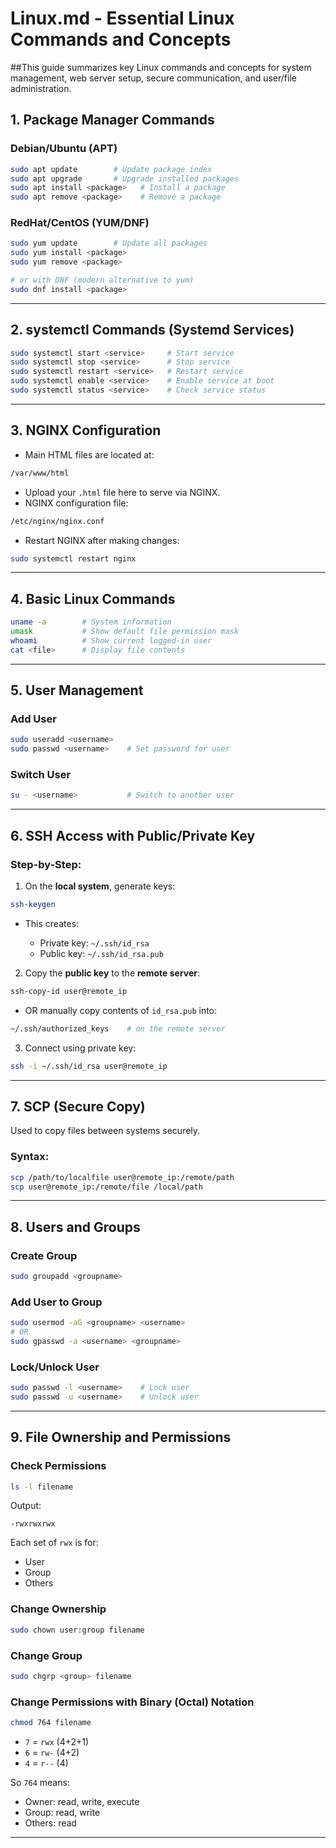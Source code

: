 # Linux.md - Essential Linux Commands and Concepts  

##This guide summarizes key Linux commands and concepts for system management, web server setup, secure communication, and user/file administration.

## 1. Package Manager Commands

### Debian/Ubuntu (APT)

```bash
sudo apt update        # Update package index
sudo apt upgrade       # Upgrade installed packages
sudo apt install <package>   # Install a package
sudo apt remove <package>    # Remove a package
```

### RedHat/CentOS (YUM/DNF)

```bash
sudo yum update        # Update all packages
sudo yum install <package>
sudo yum remove <package>

# or with DNF (modern alternative to yum)
sudo dnf install <package>
```

---

## 2. systemctl Commands (Systemd Services)

```bash
sudo systemctl start <service>     # Start service
sudo systemctl stop <service>      # Stop service
sudo systemctl restart <service>   # Restart service
sudo systemctl enable <service>    # Enable service at boot
sudo systemctl status <service>    # Check service status
```

---

## 3. NGINX Configuration

* Main HTML files are located at:

```bash
/var/www/html
```

* Upload your `.html` file here to serve via NGINX.
* NGINX configuration file:

```bash
/etc/nginx/nginx.conf
```

* Restart NGINX after making changes:

```bash
sudo systemctl restart nginx
```

---

## 4. Basic Linux Commands

```bash
uname -a        # System information
umask           # Show default file permission mask
whoami          # Show current logged-in user
cat <file>      # Display file contents
```

---

## 5. User Management

### Add User

```bash
sudo useradd <username>
sudo passwd <username>    # Set password for user
```

### Switch User

```bash
su - <username>           # Switch to another user
```

---

## 6. SSH Access with Public/Private Key

### Step-by-Step:

1. On the **local system**, generate keys:

```bash
ssh-keygen
```

* This creates:

  * Private key: `~/.ssh/id_rsa`
  * Public key: `~/.ssh/id_rsa.pub`

2. Copy the **public key** to the **remote server**:

```bash
ssh-copy-id user@remote_ip
```

* OR manually copy contents of `id_rsa.pub` into:

```bash
~/.ssh/authorized_keys    # on the remote server
```

3. Connect using private key:

```bash
ssh -i ~/.ssh/id_rsa user@remote_ip
```

---

## 7. SCP (Secure Copy)

Used to copy files between systems securely.

### Syntax:

```bash
scp /path/to/localfile user@remote_ip:/remote/path
scp user@remote_ip:/remote/file /local/path
```

---

## 8. Users and Groups

### Create Group

```bash
sudo groupadd <groupname>
```

### Add User to Group

```bash
sudo usermod -aG <groupname> <username>
# OR
sudo gpasswd -a <username> <groupname>
```

### Lock/Unlock User

```bash
sudo passwd -l <username>    # Lock user
sudo passwd -u <username>    # Unlock user
```

---

## 9. File Ownership and Permissions

### Check Permissions

```bash
ls -l filename
```

Output:

```
-rwxrwxrwx
```

Each set of `rwx` is for:

* User
* Group
* Others

### Change Ownership

```bash
sudo chown user:group filename
```

### Change Group

```bash
sudo chgrp <group> filename
```

### Change Permissions with Binary (Octal) Notation

```bash
chmod 764 filename
```

* `7` = `rwx` (4+2+1)
* `6` = `rw-` (4+2)
* `4` = `r--` (4)

So `764` means:

* Owner: read, write, execute
* Group: read, write
* Others: read

---

